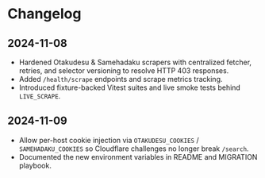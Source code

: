 # Changelog

## 2024-11-08

- Hardened Otakudesu & Samehadaku scrapers with centralized fetcher, retries, and selector versioning to resolve HTTP 403 responses.
- Added `/health/scrape` endpoints and scrape metrics tracking.
- Introduced fixture-backed Vitest suites and live smoke tests behind `LIVE_SCRAPE`.

## 2024-11-09

- Allow per-host cookie injection via `OTAKUDESU_COOKIES` / `SAMEHADAKU_COOKIES` so Cloudflare challenges no longer break `/search`.
- Documented the new environment variables in README and MIGRATION playbook.
